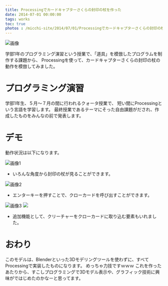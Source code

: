 ```yaml
---
title: Processingでカードキャプターさくらの封印の杖を作った
date: 2014-07-01 00:00:00
tags: works
toc: true
photos : /micchi-site/2014/07/01/Processingでカードキャプターさくらの封印の杖を作った/a.png
---
```


![画像](/micchi-site/2014/07/01/Processingでカードキャプターさくらの封印の杖を作った/a.png)

学部1年のプログラミング演習という授業で、「道具」を模倣したプログラムを制作する課題から、
Processingを使って、カードキャプターさくらの封印の杖の動作を模倣してみました。

# プログラミング演習
学部1年生、５月～７月の間に行われるクォータ授業で、
短い間にProcessingという言語を学習します。
最終授業であるテーマにそった自由課題がだされ、作成したものをみんなの前で発表します。

# デモ
動作状況は以下になります。

![画像1](https://gyazo.com/993bd02465e576fb89e5f75f9b2b6629.gif)
- いろんな角度から封印の杖が見ることができます。

![画像2](https://gyazo.com/993bd02465e576fb89e5f75f9b2b6629.gif)
- エンターキーを押すことで、クローカードを呼び出すことができます。

![画像3](https://gyazo.com/f6411c92df592e8393c5131cb18b6ddd.gif)
![](https://gyazo.com/360f9463e52caa94006d5b02997589aa.gif)
- 追加機能として、クリーチャーをクローカードに取り込む要素もいれました。

# おわり

このモデルは、Blenderといった3Dモデリングツールを使わずに、すべてProcessingで実装したものになります。
めっちゃ力技ですｗｗｗ
これを作ったあたりから、すこしプログラミングで3Dモデル表示や、グラフィック技術に興味がではじめたのかなーと思ってます。